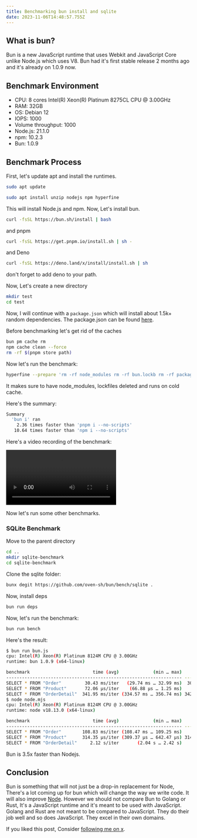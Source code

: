 ```yaml
---
title: Benchmarking bun install and sqlite
date: 2023-11-06T14:48:57.755Z
---
```


## What is bun?

Bun is a new JavaScript runtime that uses Webkit and JavaScript Core unlike Node.js which uses V8. Bun had it's first stable release 2 months ago and it's already on 1.0.9 now. 

## Benchmark Environment

- CPU: 8 cores Intel(R) Xeon(R) Platinum 8275CL CPU @ 3.00GHz
- RAM: 32GB
- OS: Debian 12
- IOPS: 1000
- Volume throughput: 1000
- Node.js: 21.1.0
- npm: 10.2.3
- Bun: 1.0.9

## Benchmark Process

First, let's update apt and install the runtimes.

```sh
sudo apt update
```

```sh
sudo apt install unzip nodejs npm hyperfine
```

This will install Node.js and npm. Now, Let's install bun.

```sh
curl -fsSL https://bun.sh/install | bash
```

and pnpm

```sh
curl -fsSL https://get.pnpm.io/install.sh | sh -
```

and Deno

```sh
curl -fsSL https://deno.land/x/install/install.sh | sh
```

don't forget to add deno to your path.

Now, Let's create a new directory

```sh
mkdir test 
cd test
```

Now, I will continue with a `package.json` which will install about 1.5k+ random dependencies. The package.json can be found [here](/assets/blog/bun-bench/package.json).

Before benchmarking let's get rid of the caches

```sh
bun pm cache rm
npm cache clean --force
rm -rf $(pnpm store path)
```

Now let's run the benchmark:

```sh
hyperfine --prepare 'rm -rf node_modules rm -rf bun.lockb rm -rf package-lock.json rm -rf pnpm-lock.yaml sync; echo 3 | sudo tee /proc/sys/vm/drop_caches' 'bun i' 'npm i --no-scripts' 'pnpm i --no-scripts' --export-json output.json --runs 1 --show-output
```

It makes sure to have node_modules, lockfiles deleted and runs on cold cache. 

Here's the summary:

```sh
Summary
  'bun i' ran
    2.36 times faster than 'pnpm i --no-scripts'
   10.64 times faster than 'npm i --no-scripts'
```

Here's a video recording of the benchmark:

<video src="/assets/blog/bun-bench/recording.mp4" controls></video>

Now let's run some other benchmarks. 


### SQLite Benchmark

Move to the parent directory

```sh
cd .. 
mkdir sqlite-benchmark
cd sqlite-benchmark
```

Clone the sqlite folder:

```sh
bunx degit https://github.com/oven-sh/bun/bench/sqlite .
```

Now, install deps

```sh
bun run deps
```

Now, let's run the benchmark:

```sh
bun run bench
```

Here's the result:

```sh
$ bun run bun.js
cpu: Intel(R) Xeon(R) Platinum 8124M CPU @ 3.00GHz
runtime: bun 1.0.9 (x64-linux)

benchmark                        time (avg)             (min … max)       p75       p99      p995
------------------------------------------------------------------- -----------------------------
SELECT * FROM "Order"         30.43 ms/iter   (29.74 ms … 32.99 ms)  30.75 ms  32.99 ms  32.99 ms
SELECT * FROM "Product"       72.06 µs/iter    (66.88 µs … 1.25 ms)     70 µs  89.34 µs  99.25 µs
SELECT * FROM "OrderDetail"  341.95 ms/iter (334.57 ms … 356.74 ms) 342.74 ms 356.74 ms 356.74 ms
$ node node.mjs
cpu: Intel(R) Xeon(R) Platinum 8124M CPU @ 3.00GHz
runtime: node v18.13.0 (x64-linux)

benchmark                        time (avg)             (min … max)       p75       p99      p995
------------------------------------------------------------------- -----------------------------
SELECT * FROM "Order"        108.83 ms/iter (108.47 ms … 109.25 ms)    109 ms 109.25 ms 109.25 ms
SELECT * FROM "Product"      314.35 µs/iter (309.37 µs … 642.47 µs) 314.31 µs 325.44 µs 327.61 µs
SELECT * FROM "OrderDetail"     2.12 s/iter       (2.04 s … 2.42 s)    2.09 s    2.42 s    2.42 s
```

Bun is 3.5x faster than Nodejs.

## Conclusion

Bun is something that will not just be a drop-in replacement for Node, There's a lot coming up for bun which will change the way we write code. It will also improve [Node](https://twitter.com/WebReflection/status/1719444388122652831). However we should not compare Bun to Golang or Rust, It's a JavaScript runtime and it's meant to be used with JavaScript. Golang and Rust are not meant to be compared to JavaScript. They do their job well and so does JavaScript. They excel in their own domains.

If you liked this post, Consider [following me on x](https://x.com/gaurishhs).